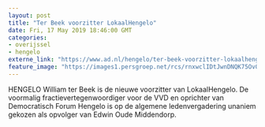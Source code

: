 ```yaml
---
layout: post
title: "Ter Beek voorzitter LokaalHengelo"
date: Fri, 17 May 2019 18:46:00 GMT
categories: 
- overijssel 
- hengelo 
externe_link: "https://www.ad.nl/hengelo/ter-beek-voorzitter-lokaalhengelo~a1ce1d31/"
feature_image: "https://images1.persgroep.net/rcs/rnxwclIDtJwnDNQK75Ov0JSxEZ0/diocontent/117513904/_fitwidth/400/?appId=21791a8992982cd8da851550a453bd7f&quality=0.7"
---
```


HENGELO William ter Beek is de nieuwe voorzitter van LokaalHengelo. De voormalig fractievertegenwoordiger voor de VVD en oprichter van Democratisch Forum Hengelo  is op de algemene ledenvergadering unaniem gekozen als opvolger van Edwin Oude Middendorp.
